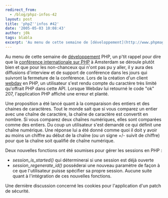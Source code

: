 ```yaml
---
redirect_from:
  - /blog/phpz-infos-42
layout: post
title: 'phpZ''infos #42'
date: '2005-05-03 10:08:43'
author: j0k
tags: blabla
excerpt: 'Au menu de cette semaine de [développement](http://www.phpmag.net/itr/kolumnen/psecom,id,43,nodeid,207.html) PHP, un p''tit rappel pour dire que la [conférence internationale sur PHP](http://phpconference.com/) à Amsterdam se déroule plutôt bien et que pour les non-chanceux qui n''ont pas pu y aller, il y aura des diffusions d''interview et de support de conférence      ...'
---
```


Au menu de cette semaine de [développement](http://www.phpmag.net/itr/kolumnen/psecom,id,43,nodeid,207.html) PHP, un p'tit rappel pour dire que la [conférence internationale sur PHP](http://phpconference.com/) à Amsterdam se déroule plutôt bien et que pour les non-chanceux qui n'ont pas pu y aller, il y aura des diffusions d'interview et de support de conférence dans les jours qui suivront la fermeture de la conférence.      Lors de la création d'un client [webdav](http://www.dicodunet.com/definitions/reseaux/webdav.htm) en PHP, un utilisateur s'est rendu compte du caractère très limité qu'offrait PHP dans cette API. Lorsque Webdav lui retourné le code "ok" 207, l'application PHP affiché une erreur et planté.

Une proposition a été lancé quant à la comparaison des entiers et des chaines de caractères. Tout le monde sait que si vous comparez un entier avec une chaîne de caractère, la chaîne de caractère est convertit en nombre. Si vous comparez deux chaînes numériques, elles sont comparées comme des entiers.   Du coup un utilisateur s'est demandé ce qui définit une chaîne numérique. Une réponse lui a été donné comme quoi il doit y avoir au moins un chiffre au début de la chaîne (ou un signe +/- suivit de chiffre) pour que la chaîne soit qualifié de chaîne numérique.

Deux nouvelles fonctions ont été soumises pour gérer les sessions en PHP :
* *session_is_started()* qui déterminerai si une session est déjà ouverte
* *session_regenerate_id()* posséderai une nouveau paramètre de façon à ce que l'utilisateur puisse spécifier sa propre session.   Aucune suite quant à l'intégration de ces nouvelles fonctions.

Une dernière discussion concerné les cookies pour l'application d'un patch de sécurité.

